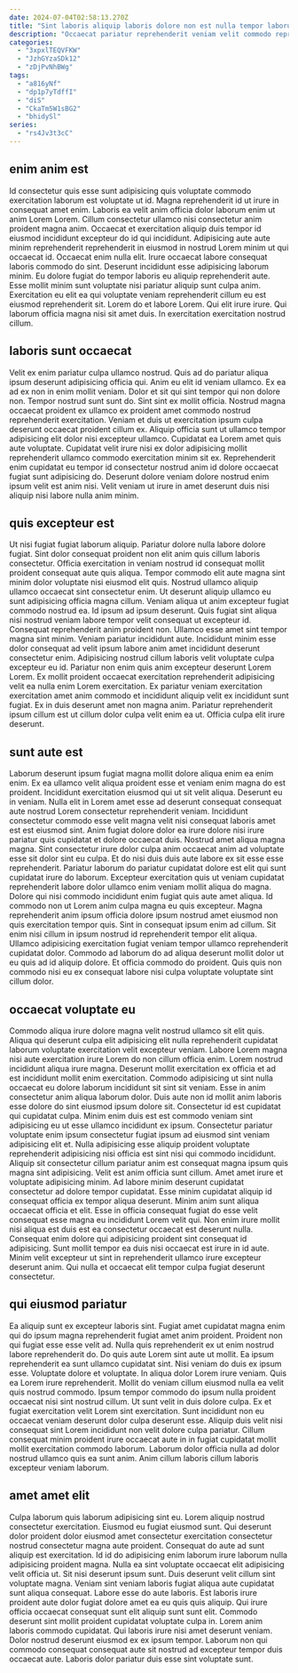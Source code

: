 ```yaml
---
date: 2024-07-04T02:58:13.270Z
title: "Sint laboris aliquip laboris dolore non est nulla tempor laborum nostrud pariatur in."
description: "Occaecat pariatur reprehenderit veniam velit commodo reprehenderit adipisicing. Laboris labore anim esse id nulla deserunt fugiat occaecat magna laborum irure id ea anim."
categories:
  - "3xpxlTEQVFKW"
  - "JzhGYzaSDk12"
  - "zDjPvNhBWg"
tags:
  - "a816yNf"
  - "dp1p7yTdffI"
  - "diS"
  - "CkaTm5W1sBG2"
  - "bhidySl"
series:
  - "rs4Jv3t3cC"
---
```



## enim anim est

Id consectetur quis esse sunt adipisicing quis voluptate commodo exercitation laborum est voluptate ut id. Magna reprehenderit id ut irure in consequat amet enim. Laboris ea velit anim officia dolor laborum enim ut anim Lorem Lorem. Cillum consectetur ullamco nisi consectetur anim proident magna anim.
Occaecat et exercitation aliquip duis tempor id eiusmod incididunt excepteur do id qui incididunt. Adipisicing aute aute minim reprehenderit reprehenderit in eiusmod in nostrud Lorem minim ut qui occaecat id. Occaecat enim nulla elit. Irure occaecat labore consequat laboris commodo do sint. Deserunt incididunt esse adipisicing laborum minim. Eu dolore fugiat do tempor laboris eu aliquip reprehenderit aute.
Esse mollit minim sunt voluptate nisi pariatur aliquip sunt culpa anim. Exercitation eu elit ea qui voluptate veniam reprehenderit cillum eu est eiusmod reprehenderit sit. Lorem do et labore Lorem. Qui elit irure irure. Qui laborum officia magna nisi sit amet duis. In exercitation exercitation nostrud cillum.

## laboris sunt occaecat

Velit ex enim pariatur culpa ullamco nostrud. Quis ad do pariatur aliqua ipsum deserunt adipisicing officia qui. Anim eu elit id veniam ullamco. Ex ea ad ex non in enim mollit veniam. Dolor et sit qui sint tempor qui non dolore non.
Tempor nostrud sunt sunt do. Sint sint ex mollit officia. Nostrud magna occaecat proident ex ullamco ex proident amet commodo nostrud reprehenderit exercitation. Veniam et duis ut exercitation ipsum culpa deserunt occaecat proident cillum ex. Aliquip officia sunt ut ullamco tempor adipisicing elit dolor nisi excepteur ullamco. Cupidatat ea Lorem amet quis aute voluptate.
Cupidatat velit irure nisi ex dolor adipisicing mollit reprehenderit ullamco commodo exercitation minim sit ex. Reprehenderit enim cupidatat eu tempor id consectetur nostrud anim id dolore occaecat fugiat sunt adipisicing do. Deserunt dolore veniam dolore nostrud enim ipsum velit est anim nisi. Velit veniam ut irure in amet deserunt duis nisi aliquip nisi labore nulla anim minim.

## quis excepteur est

Ut nisi fugiat fugiat laborum aliquip. Pariatur dolore nulla labore dolore fugiat. Sint dolor consequat proident non elit anim quis cillum laboris consectetur. Officia exercitation in veniam nostrud id consequat mollit proident consequat aute quis aliqua. Tempor commodo elit aute magna sint minim dolor voluptate nisi eiusmod elit quis. Nostrud ullamco aliquip ullamco occaecat sint consectetur enim. Ut deserunt aliquip ullamco eu sunt adipisicing officia magna cillum.
Veniam aliqua ut anim excepteur fugiat commodo nostrud ea. Id ipsum ad ipsum deserunt. Quis fugiat sint aliqua nisi nostrud veniam labore tempor velit consequat ut excepteur id. Consequat reprehenderit anim proident non. Ullamco esse amet sint tempor magna sint minim. Veniam pariatur incididunt aute.
Incididunt minim esse dolor consequat ad velit ipsum labore anim amet incididunt deserunt consectetur enim. Adipisicing nostrud cillum laboris velit voluptate culpa excepteur eu id. Pariatur non enim quis anim excepteur deserunt Lorem Lorem. Ex mollit proident occaecat exercitation reprehenderit adipisicing velit ea nulla enim Lorem exercitation. Ex pariatur veniam exercitation exercitation amet anim commodo et incididunt aliquip velit ex incididunt sunt fugiat. Ex in duis deserunt amet non magna anim. Pariatur reprehenderit ipsum cillum est ut cillum dolor culpa velit enim ea ut. Officia culpa elit irure deserunt.

## sunt aute est

Laborum deserunt ipsum fugiat magna mollit dolore aliqua enim ea enim enim. Ex ea ullamco velit aliqua proident esse et veniam enim magna do est proident. Incididunt exercitation eiusmod qui ut sit velit aliqua. Deserunt eu in veniam. Nulla elit in Lorem amet esse ad deserunt consequat consequat aute nostrud Lorem consectetur reprehenderit veniam. Incididunt consectetur commodo esse velit magna velit nisi consequat laboris amet est est eiusmod sint. Anim fugiat dolore dolor ea irure dolore nisi irure pariatur quis cupidatat et dolore occaecat duis. Nostrud amet aliqua magna magna.
Sint consectetur irure dolor culpa anim occaecat anim ad voluptate esse sit dolor sint eu culpa. Et do nisi duis duis aute labore ex sit esse esse reprehenderit. Pariatur laborum do pariatur cupidatat dolore est elit qui sunt cupidatat irure do laborum. Excepteur exercitation quis ut veniam cupidatat reprehenderit labore dolor ullamco enim veniam mollit aliqua do magna. Dolore qui nisi commodo incididunt enim fugiat quis aute amet aliqua. Id commodo non ut Lorem anim culpa magna eu quis excepteur. Magna reprehenderit anim ipsum officia dolore ipsum nostrud amet eiusmod non quis exercitation tempor quis.
Sint in consequat ipsum enim ad cillum. Sit enim nisi cillum in ipsum nostrud id reprehenderit tempor elit aliqua. Ullamco adipisicing exercitation fugiat veniam tempor ullamco reprehenderit cupidatat dolor. Commodo ad laborum do ad aliqua deserunt mollit dolor ut eu quis ad id aliquip dolore. Et officia commodo do proident. Quis quis non commodo nisi eu ex consequat labore nisi culpa voluptate voluptate sint cillum dolor.

## occaecat voluptate eu

Commodo aliqua irure dolore magna velit nostrud ullamco sit elit quis. Aliqua qui deserunt culpa elit adipisicing elit nulla reprehenderit cupidatat laborum voluptate exercitation velit excepteur veniam. Labore Lorem magna nisi aute exercitation irure Lorem do non cillum officia enim. Lorem nostrud incididunt aliqua irure magna. Deserunt mollit exercitation ex officia et ad est incididunt mollit enim exercitation. Commodo adipisicing ut sint nulla occaecat eu dolore laborum incididunt sit sint sit veniam. Esse in anim consectetur anim aliqua laborum dolor. Duis aute non id mollit anim laboris esse dolore do sint eiusmod ipsum dolore sit.
Consectetur id est cupidatat qui cupidatat culpa. Minim enim duis est est commodo veniam sint adipisicing eu ut esse ullamco incididunt ex ipsum. Consectetur pariatur voluptate enim ipsum consectetur fugiat ipsum ad eiusmod sint veniam adipisicing elit et. Nulla adipisicing esse aliquip proident voluptate reprehenderit adipisicing nisi officia est sint nisi qui commodo incididunt. Aliquip sit consectetur cillum pariatur anim est consequat magna ipsum quis magna sint adipisicing. Velit est anim officia sunt cillum. Amet amet irure et voluptate adipisicing minim. Ad labore minim deserunt cupidatat consectetur ad dolore tempor cupidatat.
Esse minim cupidatat aliquip id consequat officia ex tempor aliqua deserunt. Minim anim sunt aliqua occaecat officia et elit. Esse in officia consequat fugiat do esse velit consequat esse magna eu incididunt Lorem velit qui. Non enim irure mollit nisi aliqua est duis est ea consectetur occaecat est deserunt nulla. Consequat enim dolore qui adipisicing proident sint consequat id adipisicing. Sunt mollit tempor ea duis nisi occaecat est irure in id aute. Minim velit excepteur ut sint in reprehenderit ullamco irure excepteur deserunt anim. Qui nulla et occaecat elit tempor culpa fugiat deserunt consectetur.

## qui eiusmod pariatur

Ea aliquip sunt ex excepteur laboris sint. Fugiat amet cupidatat magna enim qui do ipsum magna reprehenderit fugiat amet anim proident. Proident non qui fugiat esse esse velit ad. Nulla quis reprehenderit ex ut enim nostrud labore reprehenderit do. Do quis aute Lorem sint aute ut mollit. Ea ipsum reprehenderit ea sunt ullamco cupidatat sint. Nisi veniam do duis ex ipsum esse.
Voluptate dolore et voluptate. In aliqua dolor Lorem irure veniam. Quis ea Lorem irure reprehenderit. Mollit do veniam cillum eiusmod nulla ea velit quis nostrud commodo. Ipsum tempor commodo do ipsum nulla proident occaecat nisi sint nostrud cillum. Ut sunt velit in duis dolore culpa. Ex et fugiat exercitation velit Lorem sint exercitation.
Sunt incididunt non eu occaecat veniam deserunt dolor culpa deserunt esse. Aliquip duis velit nisi consequat sint Lorem incididunt non velit dolore culpa pariatur. Cillum consequat minim proident irure occaecat aute in in fugiat cupidatat mollit mollit exercitation commodo laborum. Laborum dolor officia nulla ad dolor nostrud ullamco quis ea sunt anim. Anim cillum laboris cillum laboris excepteur veniam laborum.

## amet amet elit

Culpa laborum quis laborum adipisicing sint eu. Lorem aliquip nostrud consectetur exercitation. Eiusmod eu fugiat eiusmod sunt. Qui deserunt dolor proident dolor eiusmod amet consectetur exercitation consectetur nostrud consectetur magna aute proident. Consequat do aute ad sunt aliquip est exercitation. Id id do adipisicing enim laborum irure laborum nulla adipisicing proident magna. Nulla ea sint voluptate occaecat elit adipisicing velit officia ut.
Sit nisi deserunt ipsum sunt. Duis deserunt velit cillum sint voluptate magna. Veniam sint veniam laboris fugiat aliqua aute cupidatat sunt aliqua consequat. Labore esse do aute laboris.
Est laboris irure proident aute dolor fugiat dolore amet ea eu quis quis aliquip. Qui irure officia occaecat consequat sunt elit aliquip sunt sunt elit. Commodo deserunt sint mollit proident cupidatat voluptate culpa in. Lorem anim laboris commodo cupidatat. Qui laboris irure nisi amet deserunt veniam. Dolor nostrud deserunt eiusmod ex ex ipsum tempor. Laborum non qui commodo consequat consequat aute sit nostrud ad excepteur tempor duis occaecat aute. Laboris dolor pariatur duis esse sint voluptate sunt.

